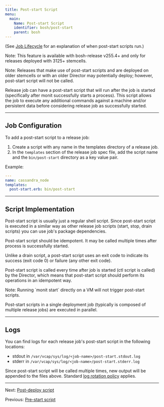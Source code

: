 ```yaml
---
title: Post-start Script
menu:
  main:
    Name: Post-start Script
    identifier: bosh/post-start
    parent: bosh
---
```


(See [Job Lifecycle](job-lifecycle.html) for an explanation of when post-start scripts run.)

<p class="note">Note: This feature is available with bosh-release v255.4+ and only for releases deployed with 3125+ stemcells.</p>

<p class="note">Note: Releases that make use of post-start scripts and are deployed on older stemcells or with an older Director may potentially deploy; however, post-start script will not be called.</p>

Release job can have a post-start script that will run after the job is started (specifically after monit successfully starts a process). This script allows the job to execute any additional commands against a machine and/or persistent data before considering release job as successfully started.

---
## <a id="job-configuration"></a> Job Configuration

To add a post-start script to a release job:

1. Create a script with any name in the templates directory of a release job.
1. In the `templates` section of the release job spec file, add the script name and the `bin/post-start` directory as a key value pair.

Example:

```yaml
---
name: cassandra_node
templates:
  post-start.erb: bin/post-start
```

---
## <a id="script-implementation"></a> Script Implementation

Post-start script is usually just a regular shell script. Since post-start script is executed in a similar way as other release job scripts (start, stop, drain scripts) you can use job's package dependencies.

Post-start script should be idempotent. It may be called multiple times after process is successfully started.

Unlike a drain script, a post-start script uses an exit code to indicate its success (exit code 0) or failure (any other exit code).

Post-start script is called every time after job is started (ctl script is called) by the Director, which means that post-start script should perform its operations in an idempotent way.

<p class="note">Note: Running `monit start` directly on a VM will not trigger post-start scripts.</p>

Post-start scripts in a single deployment job (typically is composed of multiple release jobs) are executed in parallel.

---
## <a id="logs"></a> Logs

You can find logs for each release job's post-start script in the following locations:

- stdout in `/var/vcap/sys/log/<job-name>/post-start.stdout.log`
- stderr in `/var/vcap/sys/log/<job-name>/post-start.stderr.log`

Since post-start script will be called multiple times, new output will be appended to the files above. Standard [log rotation policy](job-logs.html#log-rotation) applies.

---
Next: [Post-deploy script](post-deploy.html)

Previous: [Pre-start script](pre-start.html)
